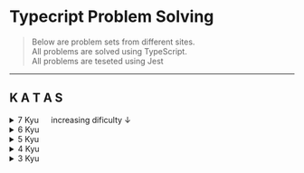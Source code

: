 # Typecript Problem Solving

> Below are problem sets from different sites.  
> All problems are solved using TypeScript.  
> All problems are teseted using Jest
> <a> </a>

---

## K A T A S
<details>
<summary>7 Kyu &emsp; increasing dificulty &darr; </summary>                                                

### [7kyu katas folder](src/katas/7kyu)
[1. Count Xs and Os](src/katas/7kyu/Exs-and-Ohs)
</details>

<details>
<summary>6 Kyu</summary>

### [6kyu katas folder](src/katas/6kyu)

</details>

<details>
<summary>5 Kyu </summary>

### [5kyu katas folder](src/katas/5kyu)
[assembler](src/katas/5kyu/assembler)

</details>

<details>
<summary>4 Kyu</summary>

### [4kyu katas folder](src/katas/4kyu)

</details>

<details>
<summary>3 Kyu</summary>

### [3kyu katas folder](src/katas/3kyu)


</details>
